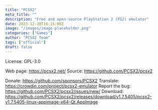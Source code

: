 ```yaml
---
title: "PCSX2"
meta_title: ""
description: "Free and open-source PlayStation 2 (PS2) emulator"
date: 2023-12-30T16:15:00Z
image: "/images/image-placeholder.png"
categories: ["Games"]
author: "PCSX2 Team"
tags: ["official"]
draft: false
---
```


License: GPL-3.0

Web page: https://pcsx2.net/
Source: https://github.com/PCSX2/pcsx2

Donate: https://github.com/sponsors/PCSX2
Translate: https://crowdin.com/project/pcsx2-emulator
Report the bug: https://github.com/PCSX2/pcsx2/issues/new/
Download: https://github.com/PCSX2/pcsx2/releases/download/v1.7.5405/pcsx2-v1.7.5405-linux-appimage-x64-Qt.AppImage
